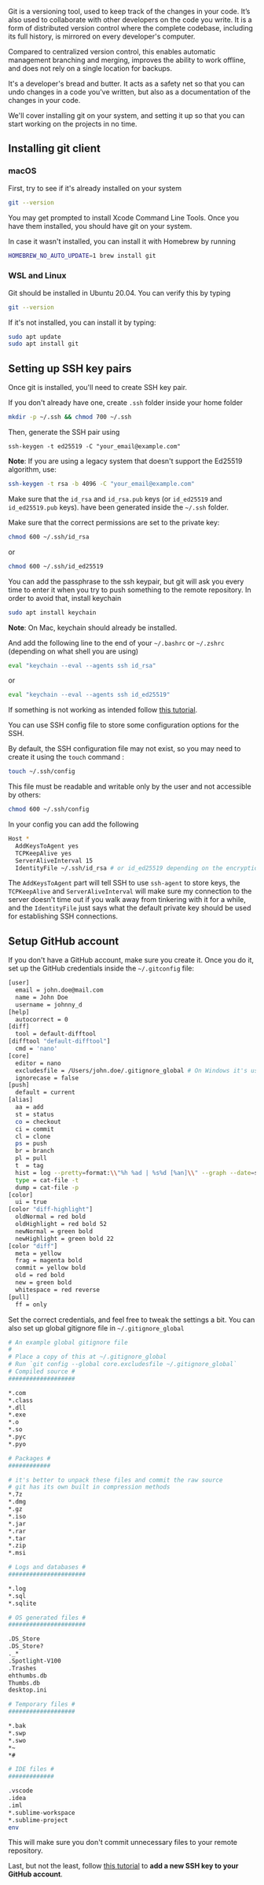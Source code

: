 Git is a versioning tool, used to keep track of the changes in your code. It’s also used to collaborate with other developers on the code you write. It is a form of distributed version control where the complete codebase, including its full history, is mirrored on every developer's computer.

Compared to centralized version control, this enables automatic management branching and merging, improves the ability to work offline, and does not rely on a single location for backups.

It's a developer's bread and butter. It acts as a safety net so that you can undo changes in a code you've written, but also as a documentation of the changes in your code.

We'll cover installing git on your system, and setting it up so that you can start working on the projects in no time.

## Installing git client

### macOS

First, try to see if it's already installed on your system

```bash
git --version
```

You may get prompted to install Xcode Command Line Tools. Once you have them installed, you should have git on your system.

In case it wasn't installed, you can install it with Homebrew by running

```bash
HOMEBREW_NO_AUTO_UPDATE=1 brew install git
```

### WSL and Linux

Git should be installed in Ubuntu 20.04. You can verify this by typing

```bash
git --version
```

If it's not installed, you can install it by typing:

```bash
sudo apt update
sudo apt install git
```

## Setting up SSH key pairs

Once git is installed, you'll need to create SSH key pair.

If you don't already have one, create `.ssh` folder inside your home folder

```bash
mkdir -p ~/.ssh && chmod 700 ~/.ssh
```

Then, generate the SSH pair using

```
ssh-keygen -t ed25519 -C "your_email@example.com"
```

**Note**: If you are using a legacy system that doesn't support the Ed25519 algorithm, use:

```bash
ssh-keygen -t rsa -b 4096 -C "your_email@example.com"
```

Make sure that the `id_rsa` and `id_rsa.pub` keys (or `id_ed25519` and `id_ed25519.pub` keys). have been generated inside the `~/.ssh` folder.

Make sure that the correct permissions are set to the private key:

```bash
chmod 600 ~/.ssh/id_rsa
```
or 

```bash
chmod 600 ~/.ssh/id_ed25519
```

You can add the passphrase to the ssh keypair, but git will ask you every time to enter it when you try to push something to the remote repository. In order to avoid that, install keychain

```bash
sudo apt install keychain
```

**Note**: On Mac, keychain should already be installed.

And add the following line to the end of your `~/.bashrc` or `~/.zshrc` (depending on what shell you are using)

```bash
eval "keychain --eval --agents ssh id_rsa"
```

or

```bash
eval "keychain --eval --agents ssh id_ed25519"
```

If something is not working as intended follow [this tutorial](https://docs.github.com/en/authentication/connecting-to-github-with-ssh/generating-a-new-ssh-key-and-adding-it-to-the-ssh-agent).

You can use SSH config file to store some configuration options for the SSH.

By default, the SSH configuration file may not exist, so you may need to create it using the `touch` command :

```bash
touch ~/.ssh/config
```

This file must be readable and writable only by the user and not accessible by others:

```bash
chmod 600 ~/.ssh/config
```

In your config you can add the following

```bash
Host *
  AddKeysToAgent yes
  TCPKeepAlive yes
  ServerAliveInterval 15
  IdentityFile ~/.ssh/id_rsa # or id_ed25519 depending on the encryption type 
```

The `AddKeysToAgent` part will tell SSH to use `ssh-agent` to store keys, the `TCPKeepAlive` and `ServerAliveInterval` will make sure my connection to the server doesn't time out if you walk away from tinkering with it for a while, and the `IdentityFile` just says what the default private key should be used for establishing SSH connections.

## Setup GitHub account

If you don't have a GitHub account, make sure you create it. Once you do it, set up the GitHub credentials inside the `~/.gitconfig` file:

```bash
[user]
  email = john.doe@mail.com
  name = John Doe
  username = johnny_d
[help]
  autocorrect = 0
[diff]
  tool = default-difftool
[difftool "default-difftool"]
  cmd = 'nano'
[core]
  editor = nano
  excludesfile = /Users/john.doe/.gitignore_global # On Windows it's usually in /home/john.doe/.gitignore_global
  ignorecase = false
[push]
  default = current
[alias]
  aa = add
  st = status
  co = checkout
  ci = commit
  cl = clone
  ps = push
  br = branch
  pl = pull
  t  = tag
  hist = log --pretty=format:\\"%h %ad | %s%d [%an]\\" --graph --date=short
  type = cat-file -t
  dump = cat-file -p
[color]
  ui = true
[color "diff-highlight"]
  oldNormal = red bold
  oldHighlight = red bold 52
  newNormal = green bold
  newHighlight = green bold 22
[color "diff"]
  meta = yellow
  frag = magenta bold
  commit = yellow bold
  old = red bold
  new = green bold
  whitespace = red reverse
[pull]
  ff = only
```

Set the correct credentials, and feel free to tweak the settings a bit. You can also set up global gitignore file in `~/.gitignore_global`

```bash
# An example global gitignore file
#
# Place a copy of this at ~/.gitignore_global
# Run `git config --global core.excludesfile ~/.gitignore_global`
# Compiled source #
###################

*.com
*.class
*.dll
*.exe
*.o
*.so
*.pyc
*.pyo

# Packages #
############

# it's better to unpack these files and commit the raw source
# git has its own built in compression methods
*.7z
*.dmg
*.gz
*.iso
*.jar
*.rar
*.tar
*.zip
*.msi

# Logs and databases #
######################

*.log
*.sql
*.sqlite

# OS generated files #
######################

.DS_Store
.DS_Store?
._*
.Spotlight-V100
.Trashes
ehthumbs.db
Thumbs.db
desktop.ini

# Temporary files #
###################

*.bak
*.swp
*.swo
*~
*#

# IDE files #
#############

.vscode
.idea
.iml
*.sublime-workspace
*.sublime-project
env
```

This will make sure you don't commit unnecessary files to your remote repository.

Last, but not the least, follow [this tutorial](https://docs.github.com/en/authentication/connecting-to-github-with-ssh/adding-a-new-ssh-key-to-your-github-account) to **add a new SSH key to your GitHub account**.
